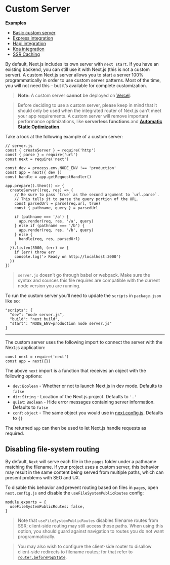 Custom Server
=============

**Examples**

-   [Basic custom server](https://github.com/vercel/next.js/tree/canary/examples/custom-server)
-   [Express integration](https://github.com/vercel/next.js/tree/canary/examples/custom-server-express)
-   [Hapi integration](https://github.com/vercel/next.js/tree/canary/examples/custom-server-hapi)
-   [Koa integration](https://github.com/vercel/next.js/tree/canary/examples/custom-server-koa)
-   [SSR Caching](https://github.com/vercel/next.js/tree/canary/examples/ssr-caching)

By default, Next.js includes its own server with `next start`. If you have an existing backend, you can still use it with Next.js (this is not a custom server). A custom Next.js server allows you to start a server 100% programmatically in order to use custom server patterns. Most of the time, you will not need this – but it’s available for complete customization.

> **Note:** A custom server **cannot** be deployed on [Vercel](https://vercel.com/solutions/nextjs).

> Before deciding to use a custom server, please keep in mind that it should only be used when the integrated router of Next.js can’t meet your app requirements. A custom server will remove important performance optimizations, like **serverless functions** and **[Automatic Static Optimization](/docs/advanced-features/automatic-static-optimization.md).**

Take a look at the following example of a custom server:

    // server.js
    const { createServer } = require('http')
    const { parse } = require('url')
    const next = require('next')

    const dev = process.env.NODE_ENV !== 'production'
    const app = next({ dev })
    const handle = app.getRequestHandler()

    app.prepare().then(() => {
      createServer((req, res) => {
        // Be sure to pass `true` as the second argument to `url.parse`.
        // This tells it to parse the query portion of the URL.
        const parsedUrl = parse(req.url, true)
        const { pathname, query } = parsedUrl

        if (pathname === '/a') {
          app.render(req, res, '/a', query)
        } else if (pathname === '/b') {
          app.render(req, res, '/b', query)
        } else {
          handle(req, res, parsedUrl)
        }
      }).listen(3000, (err) => {
        if (err) throw err
        console.log('> Ready on http://localhost:3000')
      })
    })

> `server.js` doesn’t go through babel or webpack. Make sure the syntax and sources this file requires are compatible with the current node version you are running.

To run the custom server you’ll need to update the `scripts` in `package.json` like so:

    "scripts": {
      "dev": "node server.js",
      "build": "next build",
      "start": "NODE_ENV=production node server.js"
    }

------------------------------------------------------------------------

The custom server uses the following import to connect the server with the Next.js application:

    const next = require('next')
    const app = next({})

The above `next` import is a function that receives an object with the following options:

-   `dev`: `Boolean` - Whether or not to launch Next.js in dev mode. Defaults to `false`
-   `dir`: `String` - Location of the Next.js project. Defaults to `'.'`
-   `quiet`: `Boolean` - Hide error messages containing server information. Defaults to `false`
-   `conf`: `object` - The same object you would use in [next.config.js](/docs/api-reference/next.config.js/introduction.md). Defaults to `{}`

The returned `app` can then be used to let Next.js handle requests as required.

Disabling file-system routing
-----------------------------

By default, `Next` will serve each file in the `pages` folder under a pathname matching the filename. If your project uses a custom server, this behavior may result in the same content being served from multiple paths, which can present problems with SEO and UX.

To disable this behavior and prevent routing based on files in `pages`, open `next.config.js` and disable the `useFileSystemPublicRoutes` config:

    module.exports = {
      useFileSystemPublicRoutes: false,
    }

> Note that `useFileSystemPublicRoutes` disables filename routes from SSR; client-side routing may still access those paths. When using this option, you should guard against navigation to routes you do not want programmatically.

> You may also wish to configure the client-side router to disallow client-side redirects to filename routes; for that refer to [`router.beforePopState`](/docs/api-reference/next/router.md#router.beforePopState).
